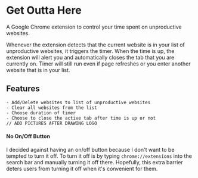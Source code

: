 # Get Outta Here

A Google Chrome extension to control your time spent on unproductive websites. 

Whenever the extension detects that the current website is in your list of unproductive websites, it triggers the timer. When the time is up, the extension will alert you and automatically closes the tab that you are currently on. Timer will still run even if page refreshes or you enter another website that is in your list.

## Features
    - Add/Delete websites to list of unproductive websites
    - Clear all websites from the list
    - Choose duration of timer
    - Choose to close the active tab after time is up or not
    // ADD PICTURES AFTER DRAWING LOGO

#### No On/Off Button
I decided against having an on/off button because I don't want to be tempted to turn it off. To turn it off is by typing `chrome://extensions` into the search bar and manually turning it off there. Hopefully, this extra barrier deters users from turning it off when it's convenient for them.


